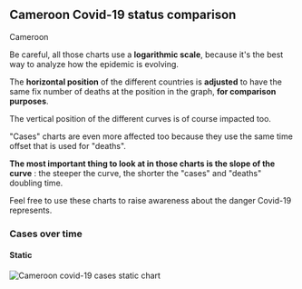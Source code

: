 ## Cameroon Covid-19 status comparison 

Cameroon



Be careful, all those charts use a **logarithmic scale**, because it's the best way to analyze how the epidemic is evolving.
 
The **horizontal position** of the different countries is **adjusted** to have the same fix number of deaths at the position in the graph, **for comparison purposes**.

The vertical position of the different curves is of course impacted too.

"Cases" charts are even more affected too because they use the same time offset that is used for "deaths".

**The most important thing to look at in those charts is the slope of the curve** : the steeper the curve, the shorter the "cases" and "deaths" doubling time.

Feel free to use these charts to raise awareness about the danger Covid-19 represents. 


 
### Cases over time
 
#### Static
![Cameroon covid-19 cases static chart](https://raw.githubusercontent.com/madlag/coronavirus_study/master/notebooks/graphs/2020-03-24/countries/Cameroon/2020-03-24_Cameroon_cases.png "Cameroon covid-19 cases static chart")   

